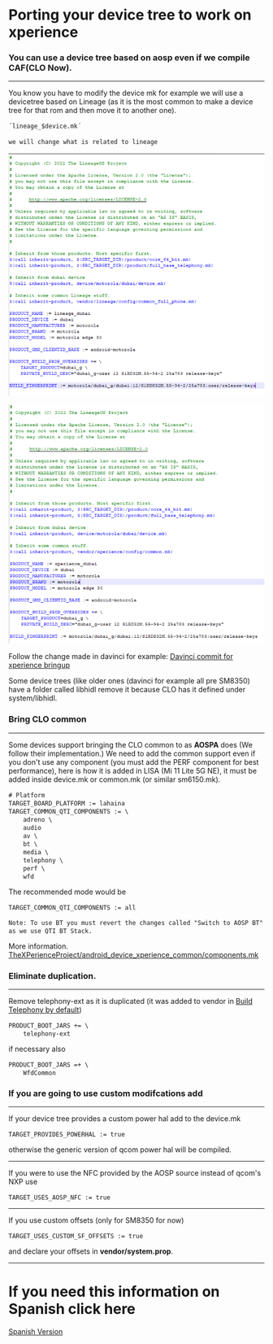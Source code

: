 # Porting your device tree to work on xperience

### You can use a device tree based on aosp even if we compile CAF(CLO Now).
----

You know you have to modify the device mk for example we will use a devicetree based on Lineage (as it is the most common to make a device tree for that rom and then move it to another one).

    ´lineage_$device.mk´

`we will change what is related to lineage`

![original](screenshots/1.png)

![modified](screenshots/2.png)

Follow the change made in davinci for example:
    [Davinci commit for xperience bringup](https://github.com/TheXPerienceProject/android_device_xiaomi_davinci/commit/42ee80f249da176c6f7db68485afa9d61219b42a)

Some device trees (like older ones (davinci for example all pre SM8350) have a folder called libhidl remove it because CLO has it defined under system/libhidl.

### Bring CLO common
----

Some devices support bringing the CLO common to as **AOSPA** does (We follow their implementation.)
We need to add the common support even if you don't use any component (you must add the PERF component for best performance), here is how it is added in LISA (Mi 11 Lite 5G NE), it must be added inside device.mk or common.mk (or similar sm6150.mk).

```
# Platform
TARGET_BOARD_PLATFORM := lahaina    
TARGET_COMMON_QTI_COMPONENTS := \
    adreno \
    audio
    av \
    bt \
    media \
    telephony \
    perf \
    wfd
```
The recommended mode would be
```
TARGET_COMMON_QTI_COMPONENTS := all
```
    Note: To use BT you must revert the changes called "Switch to AOSP BT" as we use QTI BT Stack.

More information.
    [TheXPerienceProject/android_device_xperience_common/components.mk](https://github.com/TheXPerienceProject/android_device_xperience_common/blob/xpe-17.0-caf/components.mk)

### Eliminate duplication.
----

Remove telephony-ext as it is duplicated (it was added to vendor in [Build Telephony by default](https://github.com/TheXPerienceProject/android_vendor_xperience/commit/e30f1fee54d07ba7ba0e2bab150f5183dd0c783a))
```
PRODUCT_BOOT_JARS += \
    telephony-ext
```

if necessary also
```
PRODUCT_BOOT_JARS =+ \
    WfdCommon
```

### If you are going to use custom modifcations add
----
If your device tree provides a custom power hal add to the device.mk

    TARGET_PROVIDES_POWERHAL := true

otherwise the generic version of qcom power hal will be compiled.

----

If you were to use the NFC provided by the AOSP source instead of qcom's NXP use

    TARGET_USES_AOSP_NFC := true

----

If you use custom offsets (only for SM8350 for now)

    TARGET_USES_CUSTOM_SF_OFFSETS := true

and declare your offsets in **vendor/system.prop**.

----

# If you need this information on Spanish click here
[Spanish Version](https://github.com/TheXPerienceProject/documentation/porting_your_devicetree_to_xperience_español.md)